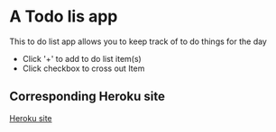 # A Todo lis app

This to do list app allows you to keep track of to do things for the day
* Click '+' to add to do list item(s)
* Click checkbox to cross out Item

## Corresponding Heroku site
[Heroku site]()
